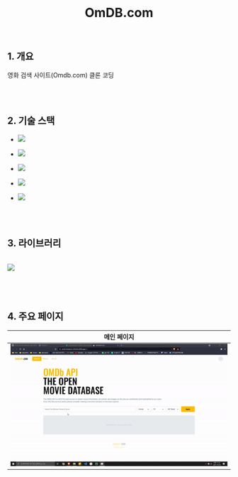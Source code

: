 <div align="center">
  <br />
  <h1>OmDB.com</h1>
  <br />
</div>




##  1. 개요

영화 검색 사이트(Omdb.com) 클론 코딩

<br /><br />

## 2. 기술 스택

- ![](https://img.shields.io/badge/-JavaScript-F7DF1E?&logo=javascript&logoColor=white) 

- ![](https://img.shields.io/badge/CSS-1572B6?&logo=css3&logoColor=white) 

- ![](https://img.shields.io/badge/-HTML5-E34F26?&logo=html5&logoColor=white) 

- ![](https://img.shields.io/badge/-Vue.js-4FC08D?&logo=vue.js&logoColor=white) 

- ![](https://img.shields.io/badge/-Weppack-8DD6F9?&logo=webpack&logoColor=white) 

  

<br /><br />

## 3.  라이브러리

## ![](https://img.shields.io/badge/-fullscreen.js-orange?&logo=javascript&logoColor=white) 

<br /><br />

## 4. 주요 페이지

|                         메인 페이지                          |
| :----------------------------------------------------------: |
| ![image-20211023114240102](README.assets/ezgif.com-gif-maker.gif) |